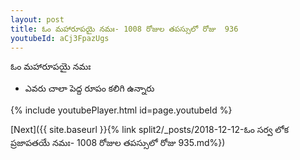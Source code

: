 ```yaml
---
layout: post
title: ఓం మహారూపయై నమః- 1008 రోజుల తపస్సులో రోజు  936
youtubeId: aCj3FpazUgs
---
```

 
 
 ఓం మహారూపయై నమః  
 
 -  ఎవరు చాలా పెద్ద రూపం కలిగి ఉన్నారు 
 
  
 
  
 
 
 
 
 
 


{% include youtubePlayer.html id=page.youtubeId %}
 
[Next]({{ site.baseurl }}{% link  split2/_posts/2018-12-12-ఓం సర్వ లోక ప్రజాపతయే నమః- 1008 రోజుల తపస్సులో రోజు  935.md%})
 
